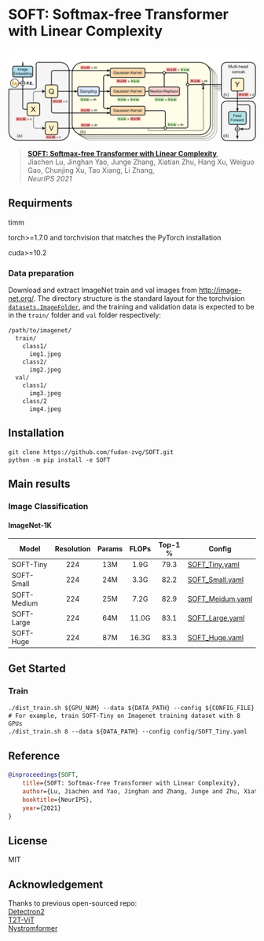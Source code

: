 # SOFT: Softmax-free Transformer with Linear Complexity

![image](resources/structure.png)

> [**SOFT: Softmax-free Transformer with Linear Complexity**](https://arxiv.org/abs/xxx),            
> Jiachen Lu, Jinghan Yao, Junge Zhang, Xiatian Zhu, Hang Xu, Weiguo Gao, Chunjing Xu, Tao Xiang, Li Zhang,        
> *NeurIPS 2021* 


## Requirments
timm

torch>=1.7.0 and torchvision that matches the PyTorch installation

cuda>=10.2

### Data preparation

Download and extract ImageNet train and val images from http://image-net.org/.
The directory structure is the standard layout for the torchvision [`datasets.ImageFolder`](https://pytorch.org/docs/stable/torchvision/datasets.html#imagefolder), and the training and validation data is expected to be in the `train/` folder and `val` folder respectively:

```
/path/to/imagenet/
  train/
    class1/
      img1.jpeg
    class2/
      img2.jpeg
  val/
    class1/
      img3.jpeg
    class/2
      img4.jpeg
```
## Installation
```shell script
git clone https://github.com/fudan-zvg/SOFT.git
python -m pip install -e SOFT
```

## Main results
### Image Classification
#### ImageNet-1K

| Model       | Resolution | Params | FLOPs | Top-1 % | Config |
|-------------|:----------:|:------:|:-----:|:-------:|--------|
| SOFT-Tiny   | 224        | 13M    | 1.9G  | 79.3    |[SOFT_Tiny.yaml](config/SOFT_Tiny.yaml)|
| SOFT-Small  | 224        | 24M    | 3.3G  | 82.2    |[SOFT_Small.yaml](config/SOFT_Small.yaml)|
| SOFT-Medium | 224        | 25M    | 7.2G  | 82.9    |[SOFT_Meidum.yaml](config/SOFT_Medium.yaml)|
| SOFT-Large  | 224        | 64M    | 11.0G | 83.1    |[SOFT_Large.yaml](config/SOFT_Large.yaml)|
| SOFT-Huge   | 224        | 87M    | 16.3G | 83.3    |[SOFT_Huge.yaml](config/SOFT_Huge.yaml)|

## Get Started

### Train

```shell
./dist_train.sh ${GPU_NUM} --data ${DATA_PATH} --config ${CONFIG_FILE}
# For example, train SOFT-Tiny on Imagenet training dataset with 8 GPUs
./dist_train.sh 8 --data ${DATA_PATH} --config config/SOFT_Tiny.yaml
```

[comment]: <> (### Test)

[comment]: <> (```shell)

[comment]: <> (./dist_train.sh ${GPU_NUM} --data ${DATA_PATH} --config ${CONFIG_FILE} --eval)

[comment]: <> (# For example, test SOFT-Tiny on Imagenet validation dataset with 8 GPUs)

[comment]: <> (./dist_train.sh 8 --data ${DATA_PATH} --config config/SOFT_Tiny.yaml -eval)

[comment]: <> (```)
## Reference

```bibtex
@inproceedings{SOFT,
    title={SOFT: Softmax-free Transformer with Linear Complexity}, 
    author={Lu, Jiachen and Yao, Jinghan and Zhang, Junge and Zhu, Xiatian and Xu, Hang and Gao, Weiguo and Xu, Chunjing and Xiang, Tao and Zhang, Li},
    booktitle={NeurIPS},
    year={2021}
}
```

## License

MIT


## Acknowledgement

Thanks to previous open-sourced repo:  
[Detectron2](https://github.com/facebookresearch/detectron2)     
[T2T-ViT](https://github.com/yitu-opensource/T2T-ViT)  
[Nystromformer](https://github.com/mlpen/Nystromformer)

